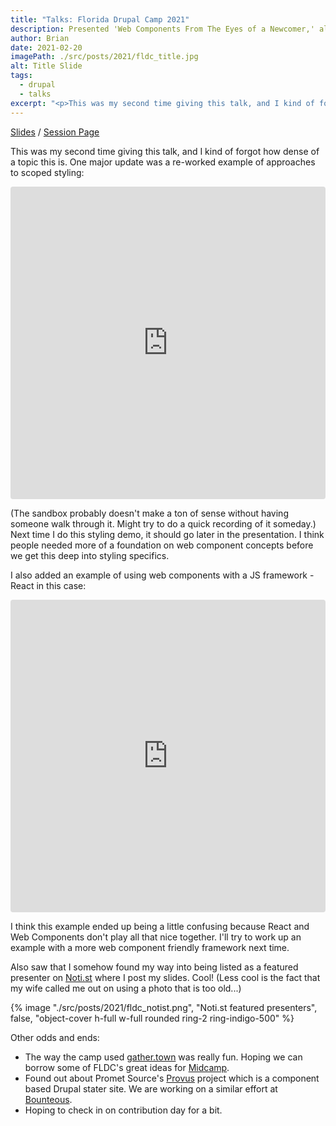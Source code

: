 ```yaml
---
title: "Talks: Florida Drupal Camp 2021"
description: Presented 'Web Components From The Eyes of a Newcomer,' along with a very serious lightning talk.
author: Brian
date: 2021-02-20
imagePath: ./src/posts/2021/fldc_title.jpg
alt: Title Slide
tags:
  - drupal
  - talks
excerpt: "<p>This was my second time giving this talk, and I kind of forgot how dense of a topic this is. One major update was a re-worked example of approaches to scoped styling. (The sandbox probably doesn't make a ton of sense without having someone walk through it. Might try to do a quick recording of it someday.) Next time I do this styling demo, it should go later in the presentation. I think people needed more of a foundation on web component concepts before we get this deep into styling specifics.</p><p>Other odds and ends:<br/>* The way the camp used gather.town was really fun. Hoping we can borrow some of FLDC's great ideas for Midcamp.<br />* Found out about Promet Source's Provus project which is a component based Drupal stater site. We are working on a similar effort at Bounteous.<br />* Hoping to check in on contribution day for a bit.</p>"
---
```

[Slides](https://noti.st/brianperry/bdLuuQ/web-components-through-the-eyes-of-a-newcomer) / [Session Page](https://www.fldrupal.camp/sessions/design-theming-front-end-development/web-components-through-eyes-newcomer)

This was my second time giving this talk, and I kind of forgot how dense of a topic this is. One major update was a re-worked example of approaches to scoped styling:

<iframe src="https://codesandbox.io/embed/election-results-tracker-global-styling-options-w0i3e?fontsize=14&hidenavigation=1&theme=dark"
     style="width:100%; height:500px; border:0; border-radius: 4px; overflow:hidden;"
     title="Election Results Tracker (Global Styling Options)"
     allow="accelerometer; ambient-light-sensor; camera; encrypted-media; geolocation; gyroscope; hid; microphone; midi; payment; usb; vr; xr-spatial-tracking"
     sandbox="allow-forms allow-modals allow-popups allow-presentation allow-same-origin allow-scripts"
   ></iframe>

(The sandbox probably doesn't make a ton of sense without having someone walk through it. Might try to do a quick recording of it someday.) Next time I do this styling demo, it should go later in the presentation. I think people needed more of a foundation on web component concepts before we get this deep into styling specifics.

I also added an example of using web components with a JS framework - React in this case:

<iframe src="https://codesandbox.io/embed/web-components-with-react-tvnwd?fontsize=14&hidenavigation=1&theme=dark"
     style="width:100%; height:500px; border:0; border-radius: 4px; overflow:hidden;"
     title="Web Components With React"
     allow="accelerometer; ambient-light-sensor; camera; encrypted-media; geolocation; gyroscope; hid; microphone; midi; payment; usb; vr; xr-spatial-tracking"
     sandbox="allow-forms allow-modals allow-popups allow-presentation allow-same-origin allow-scripts"
   ></iframe>

I think this example ended up being a little confusing because React and Web Components don't play all that nice together. I'll try to work up an example with a more web component friendly framework next time.

Also saw that I somehow found my way into being listed as a featured presenter on [Noti.st](https://noti.st/explore) where I post my slides. Cool! (Less cool is the fact that my wife called me out on using a photo that is too old...)

{% image "./src/posts/2021/fldc_notist.png", "Noti.st featured presenters", false, "object-cover h-full w-full rounded ring-2 ring-indigo-500" %}

Other odds and ends:
* The way the camp used [gather.town](https://gather.town/) was really fun. Hoping we can borrow some of FLDC's great ideas for [Midcamp](https://www.midcamp.org/).
* Found out about Promet Source's [Provus](https://github.com/promet/provus) project which is a component based Drupal stater site. We are working on a similar effort at [Bounteous](https://www.bounteous.com/).
* Hoping to check in on contribution day for a bit.